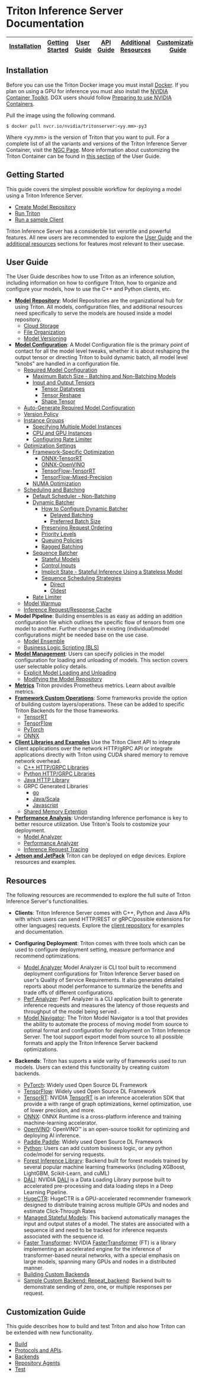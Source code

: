 <!--
# Copyright 2018-2022, NVIDIA CORPORATION & AFFILIATES. All rights reserved.
#
# Redistribution and use in source and binary forms, with or without
# modification, are permitted provided that the following conditions
# are met:
#  * Redistributions of source code must retain the above copyright
#    notice, this list of conditions and the following disclaimer.
#  * Redistributions in binary form must reproduce the above copyright
#    notice, this list of conditions and the following disclaimer in the
#    documentation and/or other materials provided with the distribution.
#  * Neither the name of NVIDIA CORPORATION nor the names of its
#    contributors may be used to endorse or promote products derived
#    from this software without specific prior written permission.
#
# THIS SOFTWARE IS PROVIDED BY THE COPYRIGHT HOLDERS ``AS IS'' AND ANY
# EXPRESS OR IMPLIED WARRANTIES, INCLUDING, BUT NOT LIMITED TO, THE
# IMPLIED WARRANTIES OF MERCHANTABILITY AND FITNESS FOR A PARTICULAR
# PURPOSE ARE DISCLAIMED.  IN NO EVENT SHALL THE COPYRIGHT OWNER OR
# CONTRIBUTORS BE LIABLE FOR ANY DIRECT, INDIRECT, INCIDENTAL, SPECIAL,
# EXEMPLARY, OR CONSEQUENTIAL DAMAGES (INCLUDING, BUT NOT LIMITED TO,
# PROCUREMENT OF SUBSTITUTE GOODS OR SERVICES; LOSS OF USE, DATA, OR
# PROFITS; OR BUSINESS INTERRUPTION) HOWEVER CAUSED AND ON ANY THEORY
# OF LIABILITY, WHETHER IN CONTRACT, STRICT LIABILITY, OR TORT
# (INCLUDING NEGLIGENCE OR OTHERWISE) ARISING IN ANY WAY OUT OF THE USE
# OF THIS SOFTWARE, EVEN IF ADVISED OF THE POSSIBILITY OF SUCH DAMAGE.
-->

# Triton Inference Server Documentation

| [Installation](README.md#installation) | [Getting Started](README.md#getting-started) | [User Guide](README.md#user-guide) | [API Guide](doc_files/protocol/README.md) | [Additional Resources](README.md#resources) | [Customization Guide](README.md#customization-guide) |
| ------------ | --------------- | --------------- | ------------ | --------------- | --------------- | 

## Installation
Before you can use the Triton Docker image you must install
[Docker](https://docs.docker.com/engine/install). If you plan on using
a GPU for inference you must also install the [NVIDIA Container
Toolkit](https://github.com/NVIDIA/nvidia-docker). DGX users should
follow [Preparing to use NVIDIA
Containers](http://docs.nvidia.com/deeplearning/dgx/preparing-containers/index.html).

Pull the image using the following command.

```
$ docker pull nvcr.io/nvidia/tritonserver:<yy.mm>-py3
```

Where \<yy.mm\> is the version of Triton that you want to pull. For a complete list of all the variants and versions of the Triton Inference Server Container,  visit the [NGC Page](https://catalog.ngc.nvidia.com/orgs/nvidia/containers/tritonserver). More information about customizing the Triton Container can be found in [this section](https://github.com/triton-inference-server/server/blob/main/docs/compose.md) of the User Guide.

## Getting Started

This guide covers the simplest possible workflow for deploying a model using a Triton Inference Server.

- [Create Model Repository](doc_files/quickstart.md#create-a-model-repository)
- [Run Triton](doc_files/quickstart.md#run-triton)
- [Run a sample Client](doc_files/quickstart.md#running-a-sample-client)

Triton Inference Server has a considerble list versrtile and powerful features. All new users are recommended to explore the [User Guide](README.md#user-guide) and the [additional resources](README.md#resources) sections for features most relevant to their usecase. 

## User Guide
The User Guide describes how to use Triton as an inference solution, including information on how to configure Triton, how to organize and configure your models, how to use the C++ and Python clients, etc. 

- **[Model Repository](doc_files/model_repository.md)**: Model Repositories are the organizational hub for using Triton. All models, configuration files, and additional resources need specifically to serve the models are housed inside a model repository.
  - [Cloud Storage](doc_files/model_repository.md#model-repository-locations)
  - [File Organization](doc_files/model_repository.md#model-files)
  - [Model Versioning](doc_files/model_repository.md#model-versions)
- **[Model Configuration](doc_files/model_configuration.md)**: A Model Configuration file is the primary point of contact for all the model level tweaks, whether it is about reshaping the output tensor or directing Triton to build dynamic batch, all model level "knobs" are handled in a configuration file. 
  - [Required Model Configuration](doc_files/model_configuration.md#minimal-model-configuration)
    - [Maximum Batch Size - Batching and Non-Batching Models](doc_files/model_configuration.md#maximum-batch-size)
    - [Input and Output Tensors](doc_files/model_configuration.md#inputs-and-outputs)
      - [Tensor Datatypes](doc_files/model_configuration.md#datatypes)
      - [Tensor Reshape](doc_files/model_configuration.md#reshape)
      - [Shape Tensor](doc_files/model_configuration.md#shape-tensors)
  - [Auto-Generate Required Model Configuration](doc_files/model_configuration.md#auto-generated-model-configuration)
  - [Version Policy](doc_files/model_configuration.md#version-policy)
  - [Instance Groups](doc_files/model_configuration.md#instance-groups)
    - [Specifying Multiple Model Instances](doc_files/model_configuration.md#multiple-model-instances)
    - [CPU and GPU Instances](doc_files/model_configuration.md#cpu-model-instance)
    - [Configuring Rate Limiter](doc_files/model_configuration.md#rate-limiter-configuration)
  - [Optimization Settings](doc_files/model_configuration.md#optimization_policy)
    - [Framework-Specific Optimization](doc_files/optimization.md#framework-specific-optimization)
      - [ONNX-TensorRT](doc_files/optimization.md#onnx-with-tensorrt-optimization-ort-trt)
      - [ONNX-OpenVINO](doc_files/optimization.md#onnx-with-openvino-optimization)
      - [TensorFlow-TensorRT](doc_files/optimization.md#tensorflow-with-tensorrt-optimization-tf-trt)
      - [TensorFlow-Mixed-Precision](doc_files/optimization.md#tensorflow-automatic-fp16-optimization)
    - [NUMA Optimization](doc_files/optimization.md#numa-optimization)
  - [Scheduling and Batching](doc_files/model_configuration.md#scheduling-and-batching)
    - [Default Scheduler - Non-Batching](doc_files/model_configuration.md#default-scheduler)
    - [Dynamic Batcher](doc_files/model_configuration.md#dynamic-batcher)
      - [How to Configure Dynamic Batcher](doc_files/model_configuration.md#recommended-configuration-process)
        - [Delayed Batching](doc_files/model_configuration.md#delayed-batching)
        - [Preferred Batch Size](doc_files/model_configuration.md#preferred-batch-sizes)
      - [Preserving Request Ordering](doc_files/model_configuration.md#preserve-ordering)
      - [Priority Levels](doc_files/model_configuration.md#priority-levels)
      - [Queuing Policies](doc_files/model_configuration.md#queue-policy)
      - [Ragged Batching](doc_files/ragged_batching.md)
    - [Sequence Batcher](doc_files/model_configuration.md#sequence-batcher)
      - [Stateful Models](doc_files/architecture.md#stateful-models)
      - [Control Inputs](doc_files/architecture.md#control-inputs)
      - [Implicit State - Stateful Inference Using a Stateless Model](doc_files/architecture.md#implicit-state-management)
      - [Sequence Scheduling Strategies](doc_files/architecture.md#scheduling-strateties)
        - [Direct](doc_files/architecture.md#direct)
        - [Oldest](doc_files/architecture.md#oldest)
    - [Rate Limiter](doc_files/rate_limiter.md)
  - [Model Warmup](doc_files/model_configuration.md#model-warmup)
  - [Inference Request/Response Cache](doc_files/model_configuration.md#response-cache)
- **Model Pipeline**: Building ensembles is as easy as adding an addition configuration file which outlines the specific flow of tensors from one model to another. Further changes in existing (individual)model configurations might be needed base on the use case. 
  - [Model Ensemble](doc_files/architecture.md#ensemble-models)
  - [Business Logic Scripting (BLS)](https://github.com/triton-inference-server/python_backend#business-logic-scripting)
- **[Model Management](doc_files/model_management.md)**: Users can specify policies in the model configuration for loading and unloading of models. This section covers user selectable policy details.  
  - [Explicit Model Loading and Unloading](doc_files/model_management.md#model-control-mode-explicit)
  - [Modifying the Model Repository](doc_files/model_management.md#modifying-the-model-repository)
- **[Metrics](doc_files/metrics.md)** Triton provides Prometheus metrics. Learn about availble metrics. 
- **[Framework Custom Operations](doc_files/custom_operations.md)**: Some frameworks provide the option of building custom layers/operations. These can be added to specific Triton Backends for the those frameworks.
  - [TensorRT](doc_files/custom_operations.md#tensorrt)
  - [TensorFlow](doc_files/custom_operations.md#tensorflow)
  - [PyTorch](doc_files/custom_operations.md#pytorch)
  - [ONNX](doc_files/custom_operations.md#onnx)
- **[Client Libraries and Examples](https://github.com/triton-inference-server/client)** Use the Triton Client API to integrate client applications over the network HTTP/gRPC API or integrate applications directly with Triton using CUDA shared memory to remove network overhead.
  - [C++ HTTP/GRPC Libraries](https://github.com/triton-inference-server/client#client-library-apis)
  - [Python HTTP/GRPC Libraries](https://github.com/triton-inference-server/client#client-library-apis)
  - [Java HTTP Library](https://github.com/triton-inference-server/client/tree/main/src/java)
  - GRPC Generated Libraries
    - [go](https://github.com/triton-inference-server/client/tree/main/src/grpc_generated/go)
    - [Java/Scala](https://github.com/triton-inference-server/client/tree/main/src/grpc_generated/java)
    - [Javascript](https://github.com/triton-inference-server/client/tree/main/src/grpc_generated/javascript)
  - [Shared Memory Extention](https://github.com/triton-inference-server/server/blob/main/docs/protocol/extension_shared_memory.md)
- **[Performance Analysis](doc_files/optimization.md)**: Understanding Inference perfomance is key to better resource utilization. Use Triton's Tools to costomize your deployment.
  - [Model Analyzer](doc_files/model_analyzer.md)
  - [Performance Analyzer](doc_files/perf_analyzer.md)
  - [Inference Request Tracing](doc_files/trace.md)
- **[Jetson and JetPack](doc_files/jetson.md)** Triton can be deployed on edge devices. Explore resources and examples.

## Resources

The following resources are recommended to explore the full suite of Triton Inference Server's functionalities.
- **Clients**: Triton Inference Server comes with C++, Python and Java APIs with which users can send HTTP/REST or gRPC(possible extensions for other languages) requests. Explore the [client repository](https://github.com/triton-inference-server/server/tree/main/docs/protocol) for examples and documentation.

- **Configuring Deployment**: Triton comes with three tools which can be used to configure deployment setting, measure performance and recommend optimizations.
  - [Model Analyzer](https://github.com/triton-inference-server/model_analyzer) Model Analyzer is CLI tool built to recommend deployment configurations for Triton Inference Server based on user's Quality of Service Requirements. It also generates detailed reports about model performance to summarize the benefits and trade offs of different configurations.
  - [Perf Analyzer](https://github.com/triton-inference-server/server/blob/main/docs/perf_analyzer.md): Perf Analyzer is a CLI application built to generate inference requests and measures the latency of those requests and throughput of the model being served .
  - [Model Navigator](https://github.com/triton-inference-server/model_navigator):
  The Triton Model Navigator is a tool that provides the ability to automate the process of moving model from source to optimal format and configuration for deployment on Triton Inference Server. The tool support export model from source to all possible formats and apply the Triton Inference Server backend optimizations.

- **Backends**: Triton has suports a wide varity of frameworks used to run models. Users can extend this functionality by creating custom backends.
  - [PyTorch](https://github.com/triton-inference-server/pytorch_backend): Widely used Open Source DL Framework
  - [TensorFlow](https://github.com/triton-inference-server/tensorflow_backend): Widely used Open Source DL Framework
  - [TensorRT](https://github.com/triton-inference-server/tensorrt_backend): NVIDIA [TensorRT](https://developer.nvidia.com/tensorrt) is an inference acceleration SDK that provide a with range of graph optimizations, kernel optimization, use of lower precision, and more.
  - [ONNX](https://github.com/triton-inference-server/onnxruntime_backend): ONNX Runtime is a cross-platform inference and training machine-learning accelerator.
  - [OpenVINO](https://github.com/triton-inference-server/openvino_backend): OpenVINO™ is an open-source toolkit for optimizing and deploying AI inference.
  - [Paddle Paddle](https://github.com/triton-inference-server/paddlepaddle_backend): Widely used Open Source DL Framework
  - [Python](https://github.com/triton-inference-server/python_backend): Users can add custom business logic, or any python code/model for serving requests.
  - [Forest Inference Library](https://github.com/triton-inference-server/fil_backend): Backend built for forest models trained by several popular machine learning frameworks (including XGBoost, LightGBM, Scikit-Learn, and cuML)
  - [DALI](https://github.com/triton-inference-server/dali_backend): NVIDIA [DALI](https://developer.nvidia.com/dali) is a Data Loading Library purpose built to accelerated pre-processing and data loading steps in a Deep Learning Pipeline.
  - [HugeCTR](https://github.com/triton-inference-server/hugectr_backend): HugeCTR is a GPU-accelerated recommender framework designed to distribute training across multiple GPUs and nodes and estimate Click-Through Rates
  - [Managed Stateful Models](https://github.com/triton-inference-server/stateful_backend): This backend automatically manages the input and output states of a model. The states are associated with a sequence id and need to be tracked for inference requests associated with the sequence id.
  - [Faster Transformer](https://github.com/triton-inference-server/fastertransformer_backend): NVIDIA [FasterTransformer](https://github.com/NVIDIA/FasterTransformer/) (FT) is a library implementing an accelerated engine for the inference of transformer-based neural networks, with a special emphasis on large models, spanning many GPUs and nodes in a distributed manner.
  - [Building Custom Backends](https://github.com/triton-inference-server/backend/tree/main/examples#tutorial)
  - [Sample Custom Backend: Repeat_backend](https://github.com/triton-inference-server/repeat_backend): Backend built to demonstrate sending of zero, one, or multiple responses per request.



## Customization Guide
This guide describes how to build and test Triton and also how Triton can be extended with new functionality.

- [Build](build.md)
- [Protocols and APIs](inference_protocols.md).
- [Backends](https://github.com/triton-inference-server/backend)
- [Repository Agents](repository_agents.md)
- [Test](test.md)